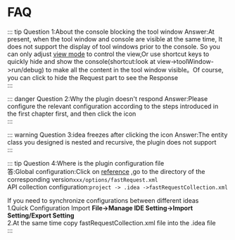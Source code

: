 # FAQ

::: tip Question 1:About the console blocking the tool window
Answer:At present, when the tool window and console are visible at the same time, It does not support the display of tool windows prior to the console. So you can only adjust [view mode](https://www.jetbrains.com/help/idea/viewing-modes.html)
to control the view,Or use shortcut keys to quickly hide and show the console(shortcut:look at view->toolWindow->run/debug) to make all the content in the tool window visible。Of course, you can click to hide the Request part to see the Response  
:::

::: danger Question 2:Why the plugin doesn't respond
Answer:Please configure the relevant configuration according to the steps introduced in the first chapter first, and then click the icon  
:::

::: warning Question 3:idea freezes after clicking the icon
Answer:The entity class you designed is nested and recursive, the plugin does not support  
:::

::: tip Question 4:Where is the plugin configuration file  
答:Global configuration:Click on [reference](https://intellij-support.jetbrains.com/hc/en-us/articles/206544519-Directories-used-by-the-IDE-to-store-settings-caches-plugins-and-logs) ,go to the directory of the corresponding version`xxx/options/fastRequest.xml`  
API collection configuration:`project -> .idea ->fastRequestCollection.xml` 

If you need to synchronize configurations between different ideas  
1.Quick Configuration Import **File->Manage IDE Setting->Import Setting/Export Setting**  
2.At the same time copy fastRequestCollection.xml file into the .idea file  
:::